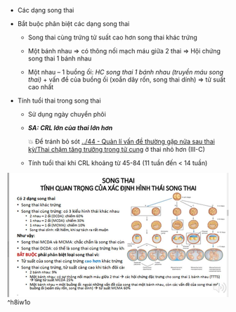 - Các dạng song thai
  
- Bắt buộc phân biệt các dạng song thai
  
	- Song thai cùng trứng tử suất cao hơn song thai khác trứng
  
	- Một bánh nhau ⇒ có thông nối mạch máu giữa 2 thai ⇒ Hội chứng song thai 1 bánh nhau
  
	- Một nhau – 1 buồng ối: _HC song thai 1 bánh nhau (truyền máu song thai)_ + vấn đề của buồng ối (xoắn dây rốn, song thai dính) ⇒ tử suất cao nhất
  
- Tính tuổi thai trong song thai
  
	- Sử dụng ngày chuyển phôi
  
	- **_SA: CRL lớn của thai lớn hơn_**
  
	  💥 Để tránh bỏ sót [../44 - Quản lí vấn đề thường gặp nửa sau thai kỳ/Thai chậm tăng trưởng trong tử cung](../44%20-%20Qu%E1%BA%A3n%20l%C3%AD%20v%E1%BA%A5n%20%C4%91%E1%BB%81%20th%C6%B0%E1%BB%9Dng%20g%E1%BA%B7p%20n%E1%BB%ADa%20sau%20thai%20k%E1%BB%B3/Thai%20ch%E1%BA%ADm%20t%C4%83ng%20tr%C6%B0%E1%BB%9Fng%20trong%20t%E1%BB%AD%20cung.md) ở thai nhỏ hơn (III-C) 
  
	- Tính tuổi thai khi CRL khoảng từ 45-84 (11 tuần đến < 14 tuần)
  
![Quản lí vấn đề thường gặp nửa đầu thai kỳ-1686822555613.jpeg](../../../../200%20Files/image/image/Qu%E1%BA%A3n%20l%C3%AD%20v%E1%BA%A5n%20%C4%91%E1%BB%81%20th%C6%B0%E1%BB%9Dng%20g%E1%BA%B7p%20n%E1%BB%ADa%20%C4%91%E1%BA%A7u%20thai%20k%E1%BB%B3-1686822555613.jpeg) ^h8iw1o